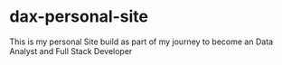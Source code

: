 # dax-personal-site

This is my personal Site build as part of my journey to become an Data Analyst and Full Stack Developer
